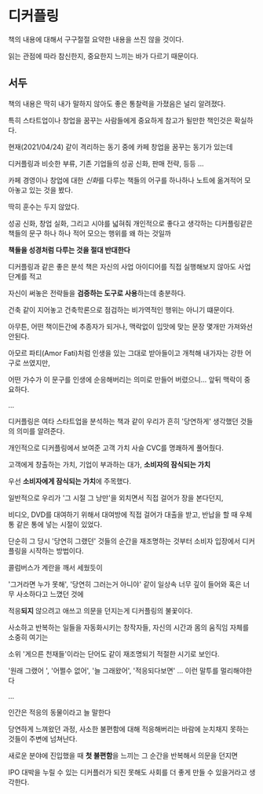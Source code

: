 # 디커플링

책의 내용에 대해서 구구절절 요약한 내용을 쓰진 않을 것이다.

읽는 관점에 따라 참신한지, 중요한지 느끼는 바가 다르기 때문이다.

## 서두

책의 내용은 딱히 내가 말하지 않아도 좋은 통찰력을 가졌음은 널리 알려졌다.

특히 스타트업이나 창업을 꿈꾸는 사람들에게 중요하게 참고가 될만한 책인것은 확실하다.

현재(2021/04/24) 같이 격리하는 동기 중에 카페 창업을 꿈꾸는 동기가 있는데

디커플링과 비슷한 부류, 기존 기업들의 성공 신화, 판매 전략, 등등 ...

카페 경영이나 창업에 대한 *신화*를 다루는 책들의 어구를 하나하나 노트에 옮겨적어 모아놓고 있는 것을 봤다.

딱히 훈수는 두지 않았다.

성공 신화, 창업 실화, 그리고 시야를 넓혀줘 개인적으로 좋다고 생각하는 디커플링같은 책들의 문구 하나 하나 적어 모으는 행위를 왜 하는 것일까

**책들을 성경처럼 다루는 것을 절대 반대한다**

디커플링과 같은 좋은 분석 책은 자신의 사업 아이디어를 직접 실행해보지 않아도 사업 단계를 적고

자신이 써놓은 전략들을 **검증하는 도구로 사용**하는데 충분하다.

건축 같이 지어놓고 건축학론으로 점검하는 비가역적인 행위는 아니기 떄문이다.

아무튼, 어떤 책이든간에 추종자가 되거나, 맥락없이 입맛에 맞는 문장 몇개만 가져와선 안된다.

아모르 파티(Amor Fati)처럼 인생을 있는 그대로 받아들이고 개척해 내가자는 강한 어구로 쓰였지만,

어떤 가수가 이 문구를 인생에 순응해버리는 의미로 만들어 버렸으니... 앞뒤 맥락이 중요하다.

...

디커플링은 여타 스타트업을 분석하는 책과 같이 우리가 흔히 '당연하게' 생각했던 것들의 의미를 알려준다.

개인적으로 디커플링에서 보여준 고객 가치 사슬 CVC를 명쾌하게 풀어줬다.

고객에게 창출하는 가치, 기업이 부과하는 대가, **소비자의 잠식되는 가치**

우선 **소비자에게 잠식되는 가치**에 주목했다.

일반적으로 우리가 '그 시절 그 낭만'을 외치면서 직접 걸어가 장을 본다던지,

비디오, DVD를 대여하기 위해서 대여방에 직접 걸어가 대출을 받고, 반납을 할 때 우체통 같은 통에 넣는 시절이 있었다.

단순히 그 당시 '당연히 그랬던' 것들의 순간을 재조명하는 것부터 소비자 입장에서 디커플링을 시작하는 방법이다.

콜럼버스가 계란을 깨서 세웠듯이

'그거라면 누가 못해', '당연히 그러는거 아니야' 같이 일상속 너무 깊이 들어와 혹은 너무 사소하다고 느꼈던 것에

적응**되지** 않으려고 애쓰고 의문을 던지는게 디커플링의 불꽃이다.

사소하고 반복하는 일들을 자동화시키는 창작자들, 자신의 시간과 몸의 움직임 자체를 소중히 여기는

소위 '게으른 천재들'이라는 단어도 같이 재조명되기 적절한 시기로 보인다.

'원래 그랬어 ', '어쩔수 없어', '늘 그래왔어', '적응되다보면' ... 이런 말투를 멀리해야한다

...

인간은 적응의 동물이라고 늘 말한다

당연하게 느껴왔던 과정, 사소한 불편함에 대해 적응해버리는 바람에 눈치채지 못하는 것들이 주변에 넘쳐난다.

새로운 분야에 진입했을 때 **첫 불편함**을 느끼는 그 순간을 반복해서 의문을 던지면

IPO 대박을 누릴 수 있는 디커플러가 되진 못해도 사회를 더 좋게 만들 수 있을거라고 생각한다.